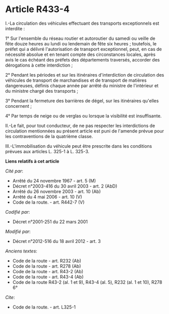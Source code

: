 # Article R433-4

I.-La circulation des véhicules effectuant des transports exceptionnels est interdite : 

1° Sur l'ensemble du réseau routier et autoroutier du samedi ou veille de fête douze heures au lundi ou lendemain de fête six
heures ; toutefois, le préfet qui a délivré l'autorisation de transport exceptionnel, peut, en cas de nécessité absolue et en
tenant compte des circonstances locales, après avis le cas échéant des préfets des départements traversés, accorder des
dérogations à cette interdiction ; 

2° Pendant les périodes et sur les itinéraires d'interdiction de circulation des véhicules de transport de marchandises et de
transport de matières dangereuses, définis chaque année par arrêté du ministre de l'intérieur et du ministre chargé des
transports ; 

3° Pendant la fermeture des barrières de dégel, sur les itinéraires qu'elles concernent ; 

4° Par temps de neige ou de verglas ou lorsque la visibilité est insuffisante. 

II.-Le fait, pour tout conducteur, de ne pas respecter les interdictions de circulation mentionnées au présent article est
puni de l'amende prévue pour les contraventions de la quatrième classe. 

III.-L'immobilisation du véhicule peut être prescrite dans les conditions prévues aux articles L. 325-1 à L. 325-3.

**Liens relatifs à cet article**

_Cité par_:

  - Arrêté du 24 novembre 1967 - art. 5 (M)
  - Décret n°2003-416 du 30 avril 2003 - art. 2 (AbD)
  - Arrêté du 26 novembre 2003 - art. 10 (Ab)
  - Arrêté du 4 mai 2006 - art. 10 (V)
  - Code de la route. - art. R442-7 (V)

_Codifié par_:

  - Décret n°2001-251 du 22 mars 2001

_Modifié par_:

  - Décret n°2012-516 du 18 avril 2012 - art. 3

_Anciens textes_:

  - Code de la route - art. R232 (Ab)
  - Code de la route - art. R278 (Ab)
  - Code de la route - art. R43-2 (Ab)
  - Code de la route - art. R43-4 (Ab)
  - Code de la route R43-2 (al. 1 et 9), R43-4 (al. 5), R232 (al. 1 et 10), R278 6°

_Cite_:

  - Code de la route. - art. L325-1
